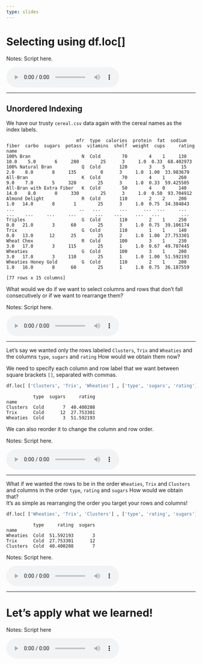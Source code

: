 ```yaml
---
type: slides
---
```


# Selecting using df.loc\[\]

Notes: Script here.

<html>

<audio controls >

<source src="placeholder_audio.mp3" />

</audio>

</html>

---

## Unordered Indexing

We have our trusty `cereal.csv` data again with the cereal names as the
index
    labels.

```out
                          mfr  type  calories  protein  fat  sodium  fiber  carbo  sugars  potass  vitamins  shelf  weight  cups     rating
name                                                                                                                                       
100% Bran                   N  Cold        70        4    1     130   10.0    5.0       6     280        25      3     1.0  0.33  68.402973
100% Natural Bran           Q  Cold       120        3    5      15    2.0    8.0       8     135         0      3     1.0  1.00  33.983679
All-Bran                    K  Cold        70        4    1     260    9.0    7.0       5     320        25      3     1.0  0.33  59.425505
All-Bran with Extra Fiber   K  Cold        50        4    0     140   14.0    8.0       0     330        25      3     1.0  0.50  93.704912
Almond Delight              R  Cold       110        2    2     200    1.0   14.0       8       1        25      3     1.0  0.75  34.384843
...                        ..   ...       ...      ...  ...     ...    ...    ...     ...     ...       ...    ...     ...   ...        ...
Triples                     G  Cold       110        2    1     250    0.0   21.0       3      60        25      3     1.0  0.75  39.106174
Trix                        G  Cold       110        1    1     140    0.0   13.0      12      25        25      2     1.0  1.00  27.753301
Wheat Chex                  R  Cold       100        3    1     230    3.0   17.0       3     115        25      1     1.0  0.67  49.787445
Wheaties                    G  Cold       100        3    1     200    3.0   17.0       3     110        25      1     1.0  1.00  51.592193
Wheaties Honey Gold         G  Cold       110        2    1     200    1.0   16.0       8      60        25      1     1.0  0.75  36.187559

[77 rows x 15 columns]
```

What would we do if we want to select columns and rows that don’t fall
consecutively or if we want to rearrange them?

Notes: Script here.

<html>

<audio controls >

<source src="placeholder_audio.mp3" />

</audio>

</html>

---

Let’s say we wanted only the rows labeled `Clusters`, `Trix` and
`Wheaties` and the columns `type`, `sugars` and `rating` How would we
obtain them now?

We need to specify each column and row label that we want between square
brackets `[]`, separated with
commas.

``` python
df.loc[ ['Clusters', 'Trix', 'Wheaties'] , ['type', 'sugars', 'rating'] ]
```

```out
          type  sugars     rating
name                             
Clusters  Cold       7  40.400208
Trix      Cold      12  27.753301
Wheaties  Cold       3  51.592193
```

We can also reorder it to change the column and row order.

Notes: Script here.

<html>

<audio controls >

<source src="placeholder_audio.mp3" />

</audio>

</html>

---

What if we wanted the rows to be in the order `Wheaties`, `Trix` and
`Clusters` and columns in the order `type`, `rating` and `sugars` How
would we obtain that?  
It’s as simple as rearranging the order you target your rows and
columns\!

``` python
df.loc[ ['Wheaties', 'Trix', 'Clusters'] , ['type', 'rating', 'sugars'] ]
```

```out
          type     rating  sugars
name                             
Wheaties  Cold  51.592193       3
Trix      Cold  27.753301      12
Clusters  Cold  40.400208       7
```

Notes: Script here.

<html>

<audio controls >

<source src="placeholder_audio.mp3" />

</audio>

</html>

---

# Let’s apply what we learned\!

Notes: Script here

<html>

<audio controls >

<source src="placeholder_audio.mp3" />

</audio>

</html>

